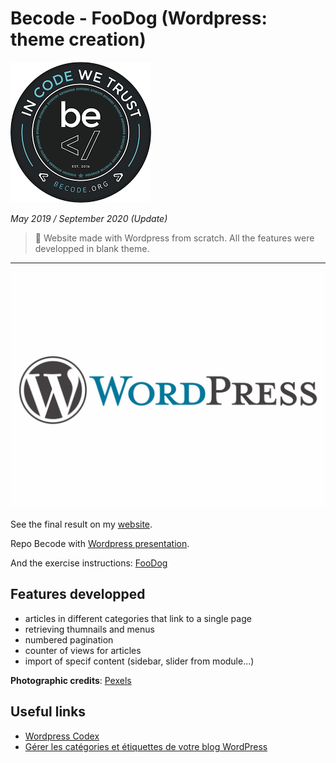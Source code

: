 # Becode - FooDog (Wordpress: theme creation)

![Becode logo](https://raw.githubusercontent.com/Raigyo/react-character-manager/master/img/becode-logo.png)

*May 2019 / September 2020 (Update)*

> 🔨  Website made with Wordpress from scratch. All the features were developped in blank theme.

* * *

![logo wordpress](readme-img/logo-wordpress.jpg)

See the final result on my [website](http://raigyo-dev.be/foo-dog/).

Repo Becode with [Wordpress presentation](https://github.com/becodeorg/LIE-Jepsen-1.9/tree/master/03-the-mountain/Wordpress).

And the exercise instructions: [FooDog](https://github.com/becodeorg/LIE-Jepsen-1.9/tree/master/03-the-mountain/Foodog)

## Features developped

- articles in different categories that link to a single page
- retrieving thumnails and menus
- numbered pagination
- counter of views for articles
- import of specif content (sidebar, slider from module...)

**Photographic credits**: [Pexels](https://www.pexels.com/license/)

## Useful links

- [Wordpress Codex](https://codex.wordpress.org/)
- [Gérer les catégories et étiquettes de votre blog WordPress](https://wpixel.fr/gerer-categories-etiquettes-blog-wordpress/)
